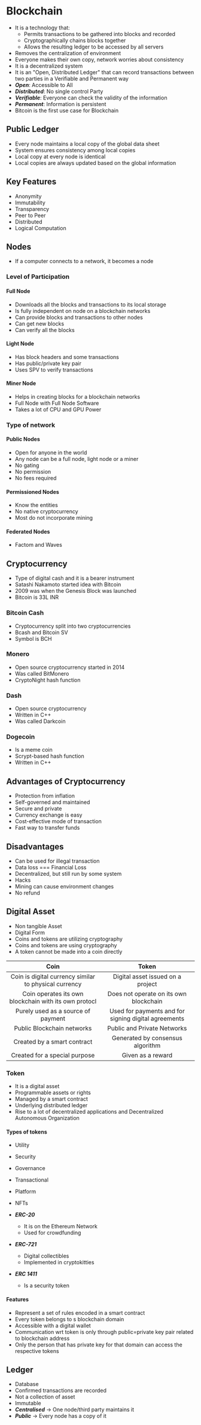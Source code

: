 # Blockchain

- It is a technology that:
  - Permits transactions to be gathered into blocks and recorded
  - Cryptographically chains blocks together
  - Allows the resulting ledger to be accessed by all servers
- Removes the centralization of environment
- Everyone makes their own copy, network worries about consistency
- It is a decentralized system
- It is an "Open, Distributed Ledger" that can record transactions between two parties in a Verifiable and Permanent way
- **_Open_**: Accessible to All
- **_Distributed_**: No single control Party
- **_Verifiable_**: Everyone can check the validity of the information
- **_Permanent_**: Information is persistent
- Bitcoin is the first use case for Blockchain

## Public Ledger

- Every node maintains a local copy of the global data sheet
- System ensures consistency among local copies
- Local copy at every node is identical
- Local copies are always updated based on the global information

## Key Features

- Anonymity
- Immutability
- Transparency
- Peer to Peer
- Distributed
- Logical Computation

## Nodes

- If a computer connects to a network, it becomes a node

### Level of Participation

#### Full Node

- Downloads all the blocks and transactions to its local storage
- Is fully independent on node on a blockchain networks
- Can provide blocks and transactions to other nodes
- Can get new blocks
- Can verify all the blocks

#### Light Node

- Has block headers and some transactions
- Has public/private key pair
- Uses SPV to verify transactions

#### Miner Node

- Helps in creating blocks for a blockchain networks
- Full Node with Full Node Software
- Takes a lot of CPU and GPU Power

### Type of network

#### Public Nodes

- Open for anyone in the world
- Any node can be a full node, light node or a miner
- No gating
- No permission
- No fees required

#### Permissioned Nodes

- Know the entities
- No native cryptocurrency
- Most do not incorporate mining

#### Federated Nodes

- Factom and Waves

## Cryptocurrency

- Type of digital cash and it is a bearer instrument
- Satashi Nakamoto started idea with Bitcoin
- 2009 was when the Genesis Block was launched
- Bitcoin is 33L INR

### Bitcoin Cash

- Cryptocurrency split into two cryptocurrencies
- Bcash and Bitcoin SV
- Symbol is BCH

### Monero

- Open source cryptocurrency started in 2014
- Was called BitMonero
- CryptoNight hash function

### Dash

- Open source cryptocurrency
- Written in C++
- Was called Darkcoin

### Dogecoin

- Is a meme coin
- Scrypt-based hash function
- Written in C++

## Advantages of Cryptocurrency

- Protection from inflation
- Self-governed and maintained
- Secure and private
- Currency exchange is easy
- Cost-effective mode of transaction
- Fast way to transfer funds

## Disadvantages

- Can be used for illegal transaction
- Data loss === Financial Loss
- Decentralized, but still run by some system
- Hacks
- Mining can cause environment changes
- No refund

## Digital Asset

- Non tangible Asset
- Digital Form
- Coins and tokens are utilizing cryptography
- Coins and tokens are using cryptography
- A token cannot be made into a coin directly

|                         Coin                          |                        Token                         |
| :---------------------------------------------------: | :--------------------------------------------------: |
| Coin is digital currency similar to physical currency |          Digital asset issued on a project           |
| Coin operates its own blockchain with its own protocl |        Does not operate on its own blockchain        |
|          Purely used as a source of payment           | Used for payments and for signing digital agreements |
|              Public Blockchain networks               |             Public and Private Networks              |
|              Created by a smart contract              |           Generated by consensus algorithm           |
|             Created for a special purpose             |                  Given as a reward                   |

### Token

- It is a digital asset
- Programmable assets or rights
- Managed by a smart contract
- Underlying distributed ledger
- Rise to a lot of decentralized applications and Decentralized Autonomous Organization

#### Types of tokens

- Utility
- Security
- Governance
- Transactional
- Platform
- NFTs

- **_ERC-20_**
  - It is on the Ethereum Network
  - Used for crowdfunding
- **_ERC-721_**
  - Digital collectibles
  - Implemented in cryptokitties
- **_ERC 1411_**
  - Is a security token

#### Features

- Represent a set of rules encoded in a smart contract
- Every token belongs to s blockchain domain
- Accessible with a digital wallet
- Communication wrt token is only through public=private key pair related to blockchain address
- Only the person that has private key for that domain can access the respective tokens

## Ledger

- Database
- Confirmed transactions are recorded
- Not a collection of asset
- Immutable
- **_Centralised_** &rarr; One node/third party maintains it
- **_Public_** &rarr; Every node has a copy of it
